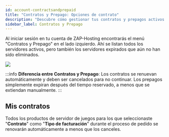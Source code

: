 ```yaml
---
id: account-contractsandprepaid
title: "Contratos y Prepago: Opciones de contrato"
description: "Descubre cómo gestionar tus contratos y prepagos activos y expirados de servidores de juegos de forma efectiva en ZAP-Hosting → Aprende más ahora"
sidebar_label: Contratos y Prepago
---
```


Al iniciar sesión en tu cuenta de ZAP-Hosting encontrarás el menú "Contratos y Prepago" en el lado izquierdo. Ahí se listan todos los servidores activos, pero también los servidores expirados que aún no han sido eliminados.

![](https://screensaver01.zap-hosting.com/index.php/s/9PaDjs6wmpwHnXw/preview)

:::info
**Diferencia entre Contratos y Prepago**: Los contratos se renuevan automáticamente y deben ser cancelados para no continuar. Los prepagos simplemente expiran después del tiempo reservado, a menos que se extiendan manualmente.
:::


## Mis contratos
Todos los productos de servidor de juegos para los que seleccionaste "**Contrato**" como "**Tipo de facturación**" durante el proceso de pedido se renovarán automáticamente a menos que los canceles.

